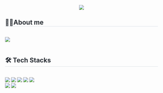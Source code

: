 <div align= "center">
    <img src="https://capsule-render.vercel.app/api?type=waving&color=0:8ddae8,100:94ffcd&height=240&text=Hyungbin%20Kim&animation=&fontColor=000000&fontSize=70" />
    </div>
    <div style="text-align: left;"> 
    <div style="font-weight: 700; font-size: 15px; text-align: left; color: #282d33;">  </div> 
    </div>
    <div style="text-align: left;">
    <h2 style="border-bottom: 1px solid #d8dee4; color: #282d33;"> 🧑‍💻About me </h2> <br> 
    <div style="text-align: left;"> <a href=https://small-king-927.notion.site/Portfolio-fc242e691fd4414fb0f7cd6736fb4a3c?pvs=4> <img src="https://img.shields.io/badge/Notion-000000?style=for-the-badge&logo=Notion&logoColor=white&link=https://small-king-927.notion.site/Portfolio-fc242e691fd4414fb0f7cd6736fb4a3c?pvs=4"> </a>
          </div>  <br> 
    <div style="text-align: left;">  
    <div style="text-align: left;">
    <h2 style="border-bottom: 1px solid #d8dee4; color: #282d33;"> 🛠️ Tech Stacks </h2> <br> 
    <div style="margin: ; text-align: left;" "text-align: left;"> <img src="https://img.shields.io/badge/CSS3-1572B6?style=for-the-badge&logo=CSS3&logoColor=white">
          <img src="https://img.shields.io/badge/React-61DAFB?style=for-the-badge&logo=React&logoColor=white">
          <img src="https://img.shields.io/badge/HTML5-E34F26?style=for-the-badge&logo=HTML5&logoColor=white">
          <img src="https://img.shields.io/badge/StyledComponents-DB7093?style=for-the-badge&logo=StyledComponents&logoColor=white">
          <img src="https://img.shields.io/badge/Javascript-F7DF1E?style=for-the-badge&logo=Javascript&logoColor=white">
          <br/><img src="https://img.shields.io/badge/Github-181717?style=for-the-badge&logo=Github&logoColor=white">
          <img src="https://img.shields.io/badge/Figma-F24E1E?style=for-the-badge&logo=Figma&logoColor=white">
          </div>
    </div>
    </div> 
    </div>
    
